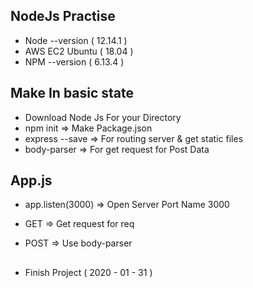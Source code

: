 ## NodeJs Practise
- Node --version ( 12.14.1 )
- AWS EC2 Ubuntu ( 18.04 )
- NPM --version ( 6.13.4 )

## Make In basic state

- Download Node Js For your Directory
- npm init => Make Package.json
- express --save => For routing server & get static files
- body-parser => For get request for Post Data

## App.js

- app.listen(3000) => Open Server Port Name 3000

- GET => Get request for req

- POST => Use body-parser


##

- Finish Project ( 2020 - 01 - 31 )
